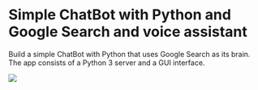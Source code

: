 # Simple ChatBot with Python and Google Search and voice assistant 
Build a simple ChatBot with Python that uses Google Search as its brain. The app consists of a Python 3 server and a GUI interface.


![](Chat.png)
